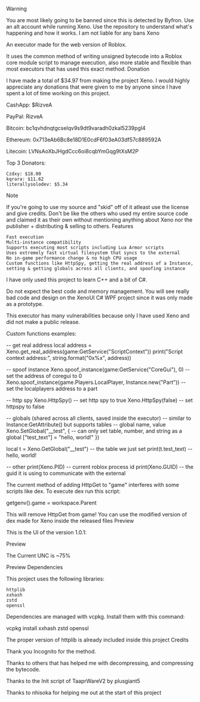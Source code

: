 Warning

You are most likely going to be banned since this is detected by Byfron. Use an alt account while running Xeno. Use the repository to understand what's happening and how it works. I am not liable for any bans
Xeno

An executor made for the web version of Roblox.

It uses the common method of writing unsigned bytecode into a Roblox core module script to manage execution, also more stable and flexible than most executors that has used this exact method.
Donation

I have made a total of $34.97 from making the project Xeno. I would highly appreciate any donations that were given to me by anyone since I have spent a lot of time working on this project.

CashApp: $RizveA

PayPal: RizveA

Bitcoin: bc1qvhdnqtgcselqv9s9dt9varadh0zkal5239pgl4

Ethereum: 0x713eAb6Bc8e18D1E0cdF6f03eA03df57c889592A

Litecoin: LVNsAoXbJHgdCcc6oi8cqbYmGqg9tXsM2P

Top 3 Donators:

    Czdxy: $18.00
    kqrara: $11.62
    literallysolodev: $5.34

Note

If you're going to use my source and "skid" off of it atleast use the license and give credits. Don't be like the others who used my entire source code and claimed it as their own without mentioning anything about Xeno nor the publisher + distributing & selling to others.
Features

    Fast execution
    Multi-instance compatibility
    Supports executing most scripts including Lua Armor scripts
    Uses extremely fast virtual filesystem that syncs to the external
    No in-game performance change & no high CPU usage
    Custom functions like HttpSpy, getting the real address of a Instance, setting & getting globals across all clients, and spoofing instance

I have only used this project to learn C++ and a bit of C#.

Do not expect the best code and memory management. You will see really bad code and design on the XenoUI C# WPF project since it was only made as a prototype.

This executor has many vulnerabilities because only I have used Xeno and did not make a public release.

Custom functions examples:

-- get real address
local address = Xeno.get_real_address(game:GetService("ScriptContext"))
print("Script context address:", string.format("0x%x", address))

-- spoof instance
Xeno.spoof_instance(game:GetService("CoreGui"), 0) -- set the address of coregui to 0
Xeno.spoof_instance(game.Players.LocalPlayer, Instance.new("Part")) -- set the localplayers address to a part

-- http spy
Xeno.HttpSpy() -- set http spy to true
Xeno.HttpSpy(false) -- set httpspy to false

-- globals (shared across all clients, saved inside the executor)
-- similar to Instance:GetAttribute() but supports tables
-- global name, value
Xeno.SetGlobal("__test", { -- can only set table, number, and string as a global
	["test_text"] = "hello, world!"
})

local t = Xeno.GetGlobal("__test") -- the table we just set
print(t.test_text) -- hello, world!

-- other
print(Xeno.PID) -- current roblox process id
print(Xeno.GUID) -- the guid it is using to communicate with the external

The current method of adding HttpGet to "game" interferes with some scripts like dex. To execute dex run this script:

getgenv().game = workspace.Parent

This will remove HttpGet from game! You can use the modified version of dex made for Xeno inside the released files
Preview

This is the UI of the version 1.0.1:

Preview

The Current UNC is ~75%

Preview
Dependencies

This project uses the following libraries:

    httplib
    xxhash
    zstd
    openssl

Dependencies are managed with vcpkg. Install them with this command:

vcpkg install xxhash zstd openssl

The proper version of httplib is already included inside this project
Credits

Thank you Incognito for the method.

Thanks to others that has helped me with decompressing, and compressing the bytecode.

Thanks to the Init script of TaaprWareV2 by plusgiant5

Thanks to nhisoka for helping me out at the start of this project
